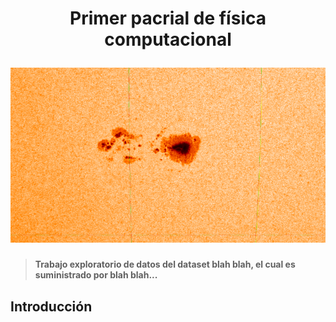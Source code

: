 <h1 align="center">
  <p align="center">Primer pacrial de física computacional</p>
  <img src="https://github.com/oscarcalv/Primer-Parcial-de-Fisica-Computacional/blob/master/imagenes_readme/JHV_2022-09-15_19.03.40-0001.png" alt="Region de la fotosfera solar, datos por el telescopio: SDO/HMI"></a>
</h1>

> **Trabajo exploratorio de datos del dataset blah blah, el cual es suministrado por blah blah...**

## Introducción 
 

